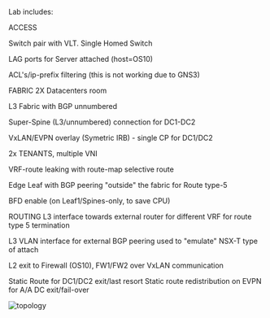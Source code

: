 Lab includes:

ACCESS

Switch pair with VLT. Single Homed Switch

LAG ports for Server attached (host=OS10)

ACL's/ip-prefix filtering (this is not working due to GNS3)


FABRIC
2X Datacenters room

L3 Fabric with BGP unnumbered

Super-Spine (L3/unnumbered) connection for DC1-DC2

VxLAN/EVPN overlay (Symetric IRB) - single CP for DC1/DC2

2x TENANTS, multiple VNI

VRF-route leaking with route-map selective route

Edge Leaf with BGP peering "outside" the fabric for Route type-5

BFD enable (on Leaf1/Spines-only, to save CPU)


ROUTING
L3 interface towards external router for different VRF for route type 5 termination

L3 VLAN interface for external BGP peering used to "emulate" NSX-T type of attach

L2 exit to Firewall (OS10), FW1/FW2 over VxLAN communication

Static Route for DC1/DC2 exit/last resort Static route redistribution on EVPN for A/A DC exit/fail-over




![topology](https://user-images.githubusercontent.com/20860769/124128101-be64a980-da7c-11eb-84be-aabb0069ccc0.png)

